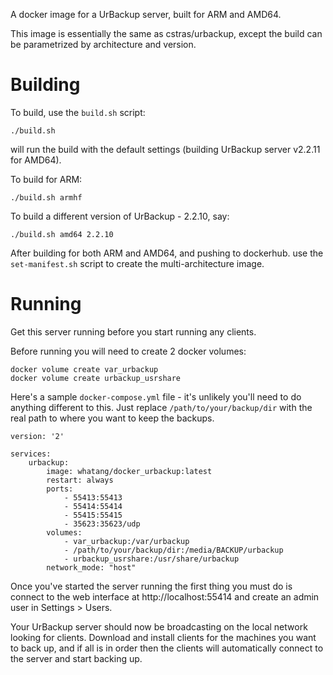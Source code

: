 A docker image for a UrBackup server, built for ARM and AMD64.

This image is essentially the same as cstras/urbackup, except the build can be parametrized by architecture and version.

# Building

To build, use the `build.sh` script:

    ./build.sh
	
will run the build with the default settings (building UrBackup server v2.2.11 for AMD64).

To build for ARM:

	./build.sh armhf
	
To build a different version of UrBackup - 2.2.10, say:

	./build.sh amd64 2.2.10

After building for both ARM and AMD64, and pushing to dockerhub. use the `set-manifest.sh` script to create the multi-architecture image.

# Running

Get this server running before you start running any clients.

Before running you will need to create 2 docker volumes:

	docker volume create var_urbackup
	docker volume create urbackup_usrshare

Here's a sample `docker-compose.yml` file - it's unlikely you'll need to do anything different to this. Just replace `/path/to/your/backup/dir` with the real path to where you want to keep the backups.

	version: '2'

	services:
		urbackup:
			image: whatang/docker_urbackup:latest
			restart: always
			ports:
				- 55413:55413
				- 55414:55414
				- 55415:55415
				- 35623:35623/udp
			volumes:
				- var_urbackup:/var/urbackup
				- /path/to/your/backup/dir:/media/BACKUP/urbackup
				- urbackup_usrshare:/usr/share/urbackup
			network_mode: "host"

Once you've started the server running the first thing you must do is connect to the web interface at http://localhost:55414 and create an admin user in Settings > Users.

Your UrBackup server should now be broadcasting on the local network looking for clients. Download and install clients for the machines you want to back up, and if all is in order then the clients will automatically connect to the server and start backing up.
